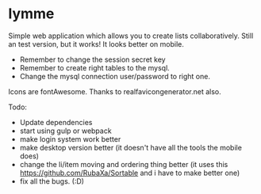 # lymme
Simple web application which allows you to create lists collaboratively. Still an test version, but it works! It looks better on mobile.

* Remember to change the session secret key
* Remember to create right tables to the mysql.
* Change the mysql connection user/password to right one.


Icons are fontAwesome.
Thanks to realfavicongenerator.net also.

Todo:
- Update dependencies
- start using gulp or webpack
- make login system work better
- make desktop version better (it doesn't have all the tools the mobile does)
- change the li/item moving and ordering thing better (it uses this https://github.com/RubaXa/Sortable and i have to make better one)
- fix all the bugs. (:D)